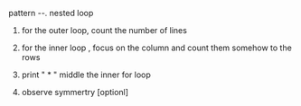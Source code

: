 pattern --. nested loop

1. for the outer loop, count the number of lines

2. for the inner loop , focus on the column and count them somehow to the rows

3. print " * " middle the inner for loop

4. observe symmertry [optionl]